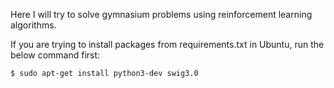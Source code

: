 Here I will try to solve gymnasium problems using reinforcement learning algorithms.

If you are trying to install packages from requirements.txt in Ubuntu, run the below command first:
```console
$ sudo apt-get install python3-dev swig3.0
```